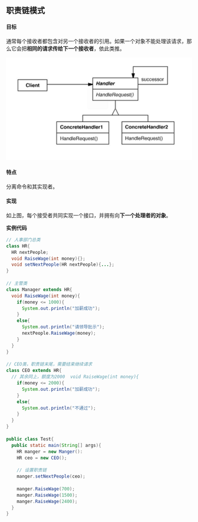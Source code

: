 ## 职责链模式

#### 目标

通常每个接收者都包含对另一个接收者的引用。如果一个对象不能处理该请求，那么它会把**相同的请求传给下一个接收者**，依此类推。

![职责链模式](designPatternUML/16_chainOfResponsibility.jpg)

#### 特点

分离命令和其实现者。

#### 实现

如上图，每个接受者共同实现一个接口，并拥有向**下一个处理者的对象**。

**实例代码**

```java
// 人事部门总类
class HR{
  HR nextPeople;
  void RaiseWage(int money){};
  void setNextPeople(HR nextPeople){...};
}

// 主管类
class Manager extends HR{
  void RaiseWage(int money){
    if(money <= 1000){
      System.out.println("加薪成功");
    }
    else{
      System.out.println("请领导批示");
      nextPeople.RaiseWage(money);
    }
  }
}

// CEO类，职责链末尾，需要结束继续请求
class CEO extends HR{
  // 其余同上，额度为2000  void RaiseWage(int money){
    if(money <= 2000){
      System.out.println("加薪成功");
    }
    else{
      System.out.println("不通过");
    }
  }
}

public class Test{
  public static main(String[] args){
    HR manger = new Manger():
    HR ceo = new CEO();

    // 设置职责链
    manger.setNextPeople(ceo);

    manger.RaiseWage(700);
    manger.RaiseWage(1500);
    manger.RaiseWage(2400);
  }
}
```